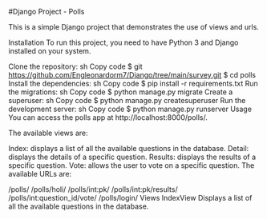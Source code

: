#Django Project - Polls

This is a simple Django project that demonstrates the use of views and urls.

Installation
To run this project, you need to have Python 3 and Django installed on your system.

Clone the repository:
sh
Copy code
$ git https://github.com/Engleonardorm7/Django/tree/main/survey.git
$ cd polls
Install the dependencies:
sh
Copy code
$ pip install -r requirements.txt
Run the migrations:
sh
Copy code
$ python manage.py migrate
Create a superuser:
sh
Copy code
$ python manage.py createsuperuser
Run the development server:
sh
Copy code
$ python manage.py runserver
Usage
You can access the polls app at http://localhost:8000/polls/.

The available views are:

Index: displays a list of all the available questions in the database.
Detail: displays the details of a specific question.
Results: displays the results of a specific question.
Vote: allows the user to vote on a specific question.
The available URLs are:

/polls/
/polls/holi/
/polls/int:pk/
/polls/int:pk/results/
/polls/int:question_id/vote/
/polls/login/
Views
IndexView
Displays a list of all the available questions in the database.
